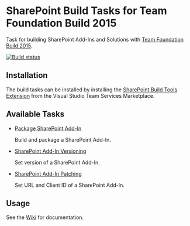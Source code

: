 # SharePoint Build Tasks for Team Foundation Build 2015
Task for building SharePoint Add-Ins and Solutions with [Team Foundation Build 2015](http://go.microsoft.com/fwlink/?LinkId=619385).

[![Build status](https://ci.appveyor.com/api/projects/status/dyvw3ti2d6da56wh/branch/master?svg=true)](https://ci.appveyor.com/project/IOZ/sharepoint-build-tasks/branch/master)

## Installation
The build tasks can be installed by installing the [SharePoint Build Tools Extension](https://marketplace.visualstudio.com/items/ioz.sharepoint-build-tasks) from the Visual Studio Team Services Marketplace. 

## Available Tasks
* [Package SharePoint Add-In](./Tasks/PackageSharePointAddIn/README.md)

  Build and package a SharePoint Add-In.

* [SharePoint Add-In Versioning](./Tasks/SharePointAddInVersioning/README.md)

  Set version of a SharePoint Add-In.

* [SharePoint Add-In Patching](./Tasks/SharePointAddInPatching/README.md)

  Set URL and Client ID of a SharePoint Add-In.
    
## Usage
See the [Wiki](https://github.com/iozag/sharepoint-build-tasks/wiki) for documentation.
